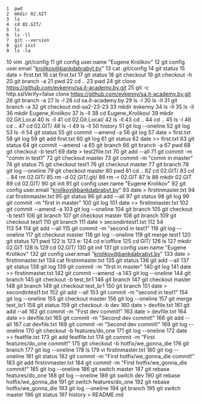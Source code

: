     1  pwd
    2  mkdir 02.GIT
    3  ls
    4  cd 02.GIT/
    5  ls
    6  ls -ll
    7  git --version
    8  git init
    9  ls -la
   10  vim .git/config 
   11  git config user.name "Eugene Krolikov"
   12  git config user.email "krolikov@bankdabrabyt.by"
   13  cat .git/config 
   14  git status
   15  date > first.txt
   16  cat first.txt 
   17  git status
   18  git checkout
   19  git checkout -h
   20  git branch -a
   21  pwd
   22  cd ..
   23  pwd
   24  git clone https://github.com/evkenny/sa.it-academy.by.git
   25  git -c http.sslVerify=false clone https://github.com/evkenny/sa.it-academy.by.git
   26  git branch -a
   27  ls -l 
   28  cd sa.it-academy.by
   29  ls -l
   30  ls -ll
   31  git branch -a
   32  git checkout md-sa2-23-23
   33  mkdir evkenny
   34  ls -ll
   35  ls -ll
   36  mkdir Eugene_Krolikov
   37  ls -ll
   38  cd Eugene_Krolikov/
   39  mkdir 02.Git.Local
   40  ls -ll
   41  cd 02.Git.Local/
   42  ls -ll
   43  cd ..
   44  cd ..
   45  ls -l
   46  cd ..
   47  cd 02.GIT/
   48  ls -l
   49  ls -ll
   50  history
   51  git log --oneline
   52  git log 
   53  ls -ll
   54  git status
   55  git commit --amend -a
   56  git log
   57  date > first.txt
   58  git log
   59  git add first.txt 
   60  git log
   61  git status
   62  date >> first.txt
   63  git status
   64  git commit --amend -a
   65  git branch
   66  git branch -a
   67  pwd
   68  git checkout -b test1
   69  date > test2file.txt
   70  git add --all
   71  git commit -m "comm in test1"
   72  git checkout master
   73  git commit -m "comm in master"
   74  git status
   75  git checkout test1
   76  git checkout master
   77  git branch
   78  git log --oneline
   79  git checkout master
   80  pwd
   81  cd ..
   82  cd 02.GIT/
   83  cd ..
   84  rm 02.GIT/
   85  rm -d 02.GIT/.git/
   86  rm -r 02.GIT
   87  ls
   88  mkdir 02.GIT
   89  cd 02.GIT/
   90  git init
   91  git config user.name "Eugene Krolikov"
   92  git config user.email "krolikov@bankdabrabyt.by"
   93  date > firstinmaster.txt
   94  cat firstinmaster.txt 
   95  git status
   96  git add --all
   97  git status
   98  git log
   99  git commit -m "first in master"
  100  git log
  101  date >> firstinmaster.txt
  102  git commit --amend -a
  103  git log --oneline
  104  git branch
  105  git checkout -b test1
  106  git branch
  107  git checkout master
  108  git branch
  109  git checkout test1
  110  git branch
  111  date > secondintest1.txt
  112     54  
  113     54
  114  git add --all
  115  git commit -m "second in test1"
  116  git log --oneline
  117  git checkout master
  118  git log --oneline
  119  git merge test1
  120  git status
  121  pwd
  122  ls
  123  e:
  124  cd e:\office
  125  cd GIT/
  126  ls
  127  mkdir 02.GIT
  128  ls
  129  cd 02.GIT/
  130  git init
  131  git config user.name "Eugene Krolikov"
  132  git config user.email "krolikov@bankdabrabyt.by"
  133  date > firstinmaster.txt
  134  cat firstinmaster.txt
  135  git status
  136  git add --all
  137  git status
  138  git log
  139  git commit -m "first in master"
  140  git log
  141  date >> firstinmaster.txt
  142  git commit --amend -a
  143  git log --oneline
  144  git branch
  145  git checkout -b test_br1
  146  git branch
  147  git checkout master
  148  git branch
  149  git checkout test_br1
  150  git branch
  151  date > secondintest1.txt
  152  git add --all
  153  git commit -m "second in test1"
  154  git log --oneline
  155  git checkout master
  156  git log --oneline
  157  git merge test_br1
  158  git status
  159  git checkout -b dev
  160  date > devfile.txt
  161  git add --all
  162  git commit -m "First dev commit!"
  163  date > devfile.txt
  164  date >> devfile.txt
  165  git commit -m "Second dev commit!"
  166  git add --all
  167  cat devfile.txt 
  168  git commit -m "Second dev commit!"
  169  git log --oneline
  170  git checkout -b features/do_one
  171  git log --oneline
  172  date >> featfile.txt
  173  git add featfile.txt 
  174  git commit -m "First features/do_one commit!"
  175  git checkout -b hotfix/we_gonna_die
  176  git branch
  177  git log --oneline
  178  ls
  179  vi firstinmaster.txt 
  180  git log --oneline
  181  git status
  182  git commit -m "First hotfix/we_gonna_die commit!"
  183  git add firstinmaster.txt 
  184  git commit -m "First hotfix/we_gonna_die commit!"
  185  git log --oneline
  186  git switch master
  187  git rebase features/do_one
  188  git log --oneline
  189  git switch dev
  190  git rebase hotfix/we_gonna_die
  191  git switch features/do_one
  192  git rebase hotfix/we_gonna_die
  193  git log --oneline
  194  git branch
  195  git switch master
  196  git status
  197  history > README.md
